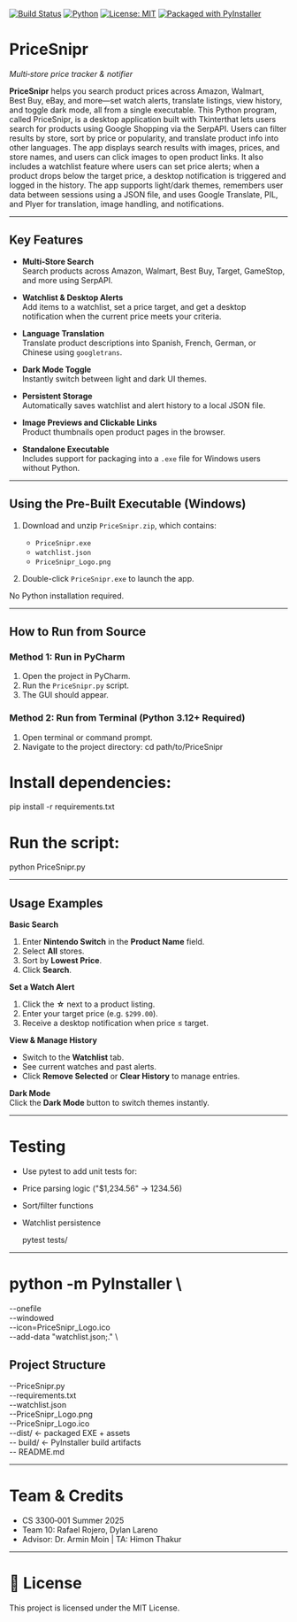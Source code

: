 [![Build Status](https://github.com/RafaelRoj8/CS_3300_Grp10_Project/actions/workflows/build.yml/badge.svg?branch=main)](https://github.com/RafaelRoj8/CS_3300_Grp10_Project/actions)
[![Python](https://img.shields.io/badge/Python-3.12-blue.svg)](https://www.python.org/)
[![License: MIT](https://img.shields.io/badge/License-MIT-yellow.svg)](LICENSE)
[![Packaged with PyInstaller](https://img.shields.io/badge/Packaged_with-PyInstaller-orange.svg)](https://pyinstaller.org/)


# PriceSnipr  
*Multi‑store price tracker & notifier*

**PriceSnipr** helps you search product prices across Amazon, Walmart, Best Buy, eBay, and more—set watch alerts, translate listings, view history, and toggle dark mode, all from a single executable. This Python program, called PriceSnipr, is a desktop application built with Tkinterthat lets users search for products using Google Shopping via the SerpAPI. Users can filter results by store, sort by price or popularity, and translate product info into other languages. The app displays search results with images, prices, and store names, and users can click images to open product links. It also includes a watchlist feature where users can set price alerts; when a product drops below the target price, a desktop notification is triggered and logged in the history. The app supports light/dark themes, remembers user data between sessions using a JSON file, and uses Google Translate, PIL, and Plyer for translation, image handling, and notifications.

---

## Key Features

- **Multi‑Store Search**  
  Search products across Amazon, Walmart, Best Buy, Target, GameStop, and more using SerpAPI.

- **Watchlist & Desktop Alerts**  
  Add items to a watchlist, set a price target, and get a desktop notification when the current price meets your criteria.

- **Language Translation**  
  Translate product descriptions into Spanish, French, German, or Chinese using `googletrans`.

- **Dark Mode Toggle**  
  Instantly switch between light and dark UI themes.

- **Persistent Storage**  
  Automatically saves watchlist and alert history to a local JSON file.

- **Image Previews and Clickable Links**  
  Product thumbnails open product pages in the browser.

- **Standalone Executable**  
  Includes support for packaging into a `.exe` file for Windows users without Python.

---

## Using the Pre-Built Executable (Windows)

1. Download and unzip `PriceSnipr.zip`, which contains:
   - `PriceSnipr.exe`
   - `watchlist.json`
   - `PriceSnipr_Logo.png`

2. Double-click `PriceSnipr.exe` to launch the app.

No Python installation required.

---

## How to Run from Source

### Method 1: Run in PyCharm

1. Open the project in PyCharm.
2. Run the `PriceSnipr.py` script.
3. The GUI should appear.

### Method 2: Run from Terminal (Python 3.12+ Required)

1. Open terminal or command prompt.
2. Navigate to the project directory:
   cd path/to/PriceSnipr

# Install dependencies:
pip install -r requirements.txt

# Run the script: 
python PriceSnipr.py

---

##  Usage Examples

**Basic Search**  
1. Enter **Nintendo Switch** in the **Product Name** field.  
2. Select **All** stores.  
3. Sort by **Lowest Price**.  
4. Click **Search**.

**Set a Watch Alert**  
1. Click the **☆** next to a product listing.  
2. Enter your target price (e.g. `$299.00`).  
3. Receive a desktop notification when price ≤ target.

**View & Manage History**  
- Switch to the **Watchlist** tab.  
- See current watches and past alerts.  
- Click **Remove Selected** or **Clear History** to manage entries.

**Dark Mode**  
Click the **Dark Mode** button to switch themes instantly.

---
#  Testing
- Use pytest to add unit tests for:

- Price parsing logic ("$1,234.56" → 1234.56)

- Sort/filter functions

- Watchlist persistence

  pytest tests/


---

# python -m PyInstaller \
  --onefile \
  --windowed \
  --icon=PriceSnipr_Logo.ico \
  --add-data "watchlist.json;." \

##  Project Structure

--PriceSnipr.py \
--requirements.txt \
--watchlist.json \
--PriceSnipr_Logo.png \
--PriceSnipr_Logo.ico \
--dist/                 ← packaged EXE + assets \
-- build/                ← PyInstaller build artifacts \
-- README.md


  ---

  #  Team & Credits
  
- CS 3300‑001 Summer 2025
- Team 10: Rafael Rojero, Dylan Lareno
- Advisor: Dr. Armin Moin | TA: Himon Thakur

---

# 📜 License
This project is licensed under the MIT License.



